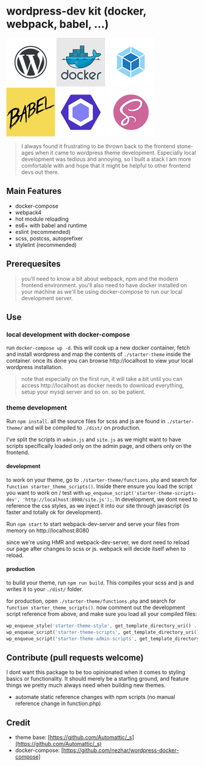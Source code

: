 # wordpress-dev kit (docker, webpack, babel, ...)

![wp.png](docs/wp.png)
![docker.png](docs/docker.png)
![webpack.png](docs/webpack.png)
![babel.png](docs/babel.png)
![eslint.png](docs/eslint.png)
![sass.png](docs/sass.png)

> I always found it frustrating to be thrown back to the frontend stone-ages when it came to wordpress theme development. Especially local development was tedious and annoying, so I built a stack I am more comfortable with and hope that it might be helpful to other frontend devs out there.

## Main Features

- docker-compose
- webpack4
- hot module reloading
- es6+ with babel and runtime
- eslint (recommended)
- scss, postcss, autoprefixer
- stylelint (recommended)

## Prerequesites
> you'll need to know a bit about webpack, npm and the modern frontend environment. you'll also need to have docker installed on your machine as we'll be using docker-compose to run our local development server.

## Use

### local development with docker-compose
run `docker-compose up -d`. this will cook up a new docker container, fetch and install wordpress and map the contents of `./starter-theme` inside the container. once its done you can browse http://localhost to view your local wordpress installation.

> note that especially on the first run, it will take a bit until you can access http://localhost as docker needs to download everything, setup your mysql server and so on. so be patient.

### theme development
Run `npm install`.
all the source files for scss and js are found in `./starter-theme/` and will be compiled to `./dist/` on production.

I've split the scripts in `admin.js` and `site.js` as we might want to have scripts specifically loaded only on the admin page, and others only on the frontend.

#### development

to work on your theme, go to `./starter-theme/functions.php` and search for `function starter_theme_scripts()`. Inside there ensure you load the script you want to work on / test with `wp_enqueue_script('starter-theme-scripts-dev', 'http://localhost:8080/site.js');`. In development, we dont need to reference the css styles, as we inject it into our site through javascript (is faster and totally ok for development).

Run `npm start` to start webpack-dev-server and serve your files from memory on http://localhost:8080

since we're using HMR and webpack-dev-server, we dont need to reload our page after changes to scss or js. webpack will decide itself when to reload.

#### production

to build your theme, run `npm run build`. This compiles your scss and js and writes it to your `./dist/` folder.

for production, open `./starter-theme/functions.php` and search for `function starter_theme_scripts()`.
now comment out the development script reference from above, and make sure you load all your compiled files:

```php
wp_enqueue_style('starter-theme-style', get_template_directory_uri() . '/dist/site.css');
wp_enqueue_script('starter-theme-scripts', get_template_directory_uri() . '/dist/site.js');
wp_enqueue_script('starter-theme-admin-scripts', get_template_directory_uri() . '/dist/admin.js');
```

## Contribute (pull requests welcome)
I dont want this package to be too opinionated when it comes to styling basics or functionality. It should merely be a starting ground, and feature things we pretty much always need when building new themes.

- automate static reference changes with npm scripts (no manual reference change in function.php)

## Credit

* theme base: [https://github.com/Automattic/_s](https://github.com/Automattic/_s)
* docker-compose: [https://github.com/nezhar/wordpress-docker-compose]
